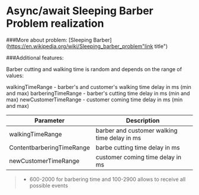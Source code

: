 # Async/await Sleeping Barber Problem realization

###More about problem:
[Sleeping Barber](https://en.wikipedia.org/wiki/Sleeping_barber_problem"link title")

###Additional features:

Barber cutting and walking time is random and depends on the range of values:

walkingTimeRange - barber's and customer's walking time delay in ms (min and max)
barberingTimeRange - barber's cutting time delay in ms (min and max)
newCustomerTimeRange - customer coming time delay in ms (min and max)

| Parameter | Description |
| ------------- | ------------- |
| walkingTimeRange | barber and customer walking time delay in ms|
| ContentbarberingTimeRange | barbe cutting time delay in ms|
| newCustomerTimeRange  | customer coming time delay in ms|

> * 600-2000 for barbering time and 100-2900 allows to receive all possible events